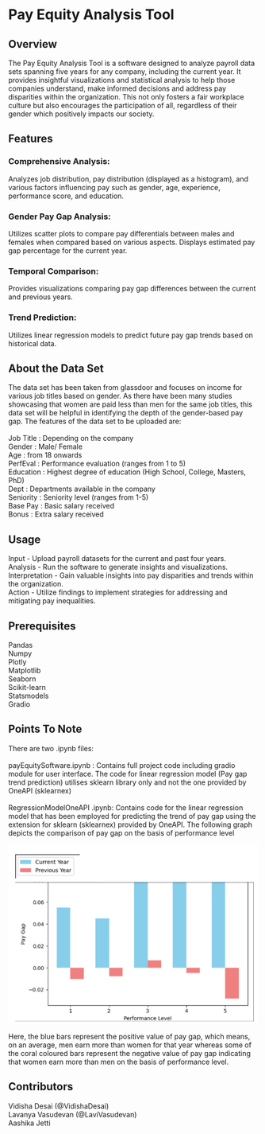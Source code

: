 # Pay Equity Analysis Tool

## Overview
The Pay Equity Analysis Tool is a software designed to analyze payroll data sets spanning five years for any company, including the current year. It provides insightful visualizations and statistical analysis to help those companies understand, make informed decisions and address pay disparities within the organization. This not only fosters a fair workplace culture but also encourages the participation of all, regardless of their gender which positively impacts our society.

## Features
### Comprehensive Analysis:
Analyzes job distribution, pay distribution (displayed as a histogram), and various factors influencing pay such as gender, age, experience, performance score, and education.
### Gender Pay Gap Analysis:
Utilizes scatter plots to compare pay differentials between males and females when compared based on various aspects. 
Displays estimated pay gap percentage for the current year.
### Temporal Comparison:
Provides visualizations comparing pay gap differences between the current and previous years.
### Trend Prediction:
Utilizes linear regression models to predict future pay gap trends based on historical data.


## About the Data Set
The data set has been taken from glassdoor and focuses on income for various job titles based on gender. As there have been many studies showcasing that women are paid less than men for the same job titles, this data set will be helpful in identifying the depth of the gender-based pay gap. The features of the data set to be uploaded are:<br><br>Job Title : Depending on the company<br>Gender : Male/ Female<br>Age : from 18 onwards<br>PerfEval :  Performance evaluation (ranges from 1 to 5)<br>Education : Highest degree of education (High School, College, Masters, PhD) <br>Dept : Departments available in the company <br>Seniority : Seniority level (ranges from 1-5)<br>Base Pay : Basic salary received<br>Bonus : Extra salary received 


## Usage
Input - Upload payroll datasets for the current and past four years.
<br>Analysis - Run the software to generate insights and visualizations.
<br>Interpretation - Gain valuable insights into pay disparities and trends within the organization.
<br>Action - Utilize findings to implement strategies for addressing and mitigating pay inequalities.

## Prerequisites
Pandas
<br>Numpy
<br>Plotly
<br>Matplotlib
<br>Seaborn
<br>Scikit-learn
<br>Statsmodels
<br>Gradio 

## Points To Note
There are two .ipynb files:<br><br> 
payEquitySoftware.ipynb :
Contains full project code including gradio module for user interface. The code for linear regression model (Pay gap trend prediction) utilises sklearn library only and not the one provided by OneAPI  (sklearnex)<br><br>RegressionModelOneAPI .ipynb:
Contains code for the linear regression model that has been employed for predicting the trend of pay gap using the extension for sklearn (sklearnex) provided by OneAPI.
The following graph depicts the comparison of pay gap on the basis of performance level


![Local Image](img.png)


Here, the blue bars represent the positive value of pay gap, which means, on an average, men earn more than women for that year whereas some of the coral coloured bars represent the negative value of pay gap indicating that women earn more than men on the basis of performance level.




## Contributors
Vidisha Desai (@VidishaDesai)
<br>Lavanya Vasudevan (@LaviVasudevan)
<br>Aashika Jetti 

